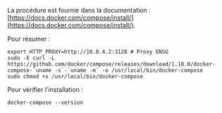 La procédure est fournie dans la documentation : [https://docs.docker.com/compose/install/](https://docs.docker.com/compose/install/).

Pour résumer :

```
export HTTP_PROXY=http://10.0.4.2:3128 # Proxy ENSG
sudo -E curl -L https://github.com/docker/compose/releases/download/1.18.0/docker-compose-`uname -s`-`uname -m` -o /usr/local/bin/docker-compose
sudo chmod +x /usr/local/bin/docker-compose
```


Pour vérifier l'installation :
```
docker-compose --version
```